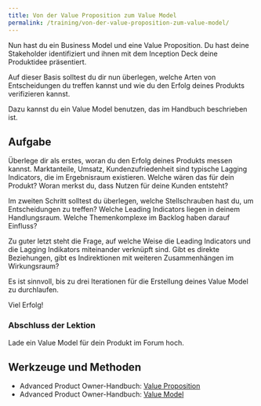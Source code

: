 ```yaml
---
title: Von der Value Proposition zum Value Model
permalink: /training/von-der-value-proposition-zum-value-model/
---
```


Nun hast du ein Business Model und eine Value Proposition.
Du hast deine Stakeholder identifiziert und ihnen mit dem Inception Deck deine Produktidee präsentiert.

Auf dieser Basis solltest du dir nun überlegen, welche Arten von Entscheidungen du treffen kannst und wie du den Erfolg deines Produkts verifizieren kannst.

Dazu kannst du ein Value Model benutzen, das im Handbuch beschrieben ist.

## Aufgabe

Überlege dir als erstes, woran du den Erfolg deines Produkts messen kannst.
Marktanteile, Umsatz, Kundenzufriedenheit sind typische Lagging Indicators, die im Ergebnisraum existieren.
Welche wären das für dein Produkt? Woran merkst du, dass Nutzen für deine Kunden entsteht?

Im zweiten Schritt solltest du überlegen, welche Stellschrauben hast du, um Entscheidungen zu treffen?
Welche Leading Indicators liegen in deinem Handlungsraum.
Welche Themenkomplexe im Backlog haben darauf Einfluss?

Zu guter letzt steht die Frage, auf welche Weise die Leading Indicators und die Lagging Indikators miteinander verknüpft sind.
Gibt es direkte Beziehungen, gibt es Indirektionen mit weiteren Zusammenhängen im Wirkungsraum?

Es ist sinnvoll, bis zu drei Iterationen für die Erstellung deines Value Model zu durchlaufen.

Viel Erfolg!

### Abschluss der Lektion

Lade ein Value Model für dein Produkt im Forum hoch.

## Werkzeuge und Methoden

* Advanced Product Owner-Handbuch: [Value Proposition][1]
* Advanced Product Owner-Handbuch: [Value Model][2]

[1]:	https://manual.advancedproductowner.com/value-proposition/
[2]:	https://manual.advancedproductowner.com/value-model/
